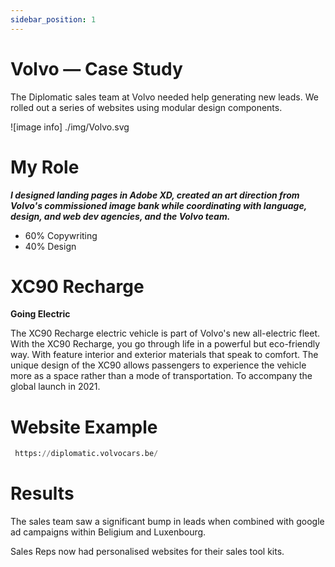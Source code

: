 ```yaml
---
sidebar_position: 1
---
```


# Volvo — Case Study

The Diplomatic sales team at Volvo needed help generating new leads. We rolled out a series of websites using modular design components.  

![image info] ./img/Volvo.svg

# My Role 

  ***I designed landing pages in Adobe XD, created an art direction from Volvo's commissioned image bank while coordinating with language, design, and web dev agencies, and the Volvo team.***

 - 60% Copywriting
 - 40% Design

# XC90 Recharge

**Going Electric**

The XC90 Recharge electric vehicle is part of Volvo's new all-electric fleet. With the XC90 Recharge, you go through life in a powerful but eco-friendly way. With feature interior and exterior materials that speak to comfort. The unique design of the XC90 allows passengers to experience the vehicle more as a space rather than a mode of transportation. To accompany the global launch in 2021. 


# Website Example

```python
 https://diplomatic.volvocars.be/
````

# Results

The sales team saw a significant bump in leads when combined with google ad campaigns within Beligium and Luxenbourg. 

Sales Reps now had personalised websites for their sales tool kits. 


